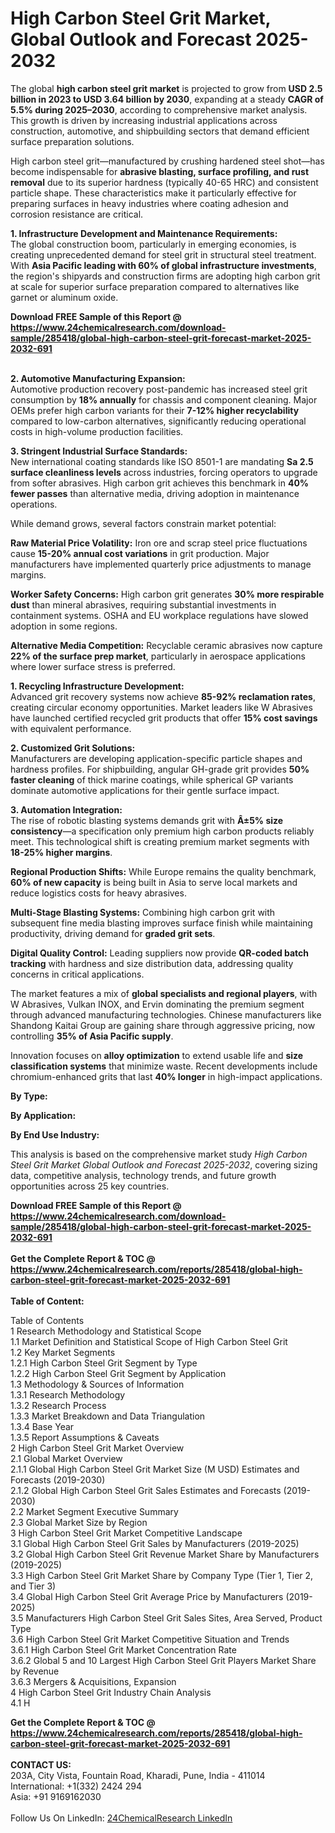<h1>High Carbon Steel Grit Market, Global Outlook and Forecast 2025-2032</h1><p>The global <strong>high carbon steel grit market</strong> is projected to grow from <strong>USD 2.5 billion in 2023 to USD 3.64 billion by 2030</strong>, expanding at a steady <strong>CAGR of 5.5% during 2025–2030</strong>, according to comprehensive market analysis. This growth is driven by increasing industrial applications across construction, automotive, and shipbuilding sectors that demand efficient surface preparation solutions.</p><p>High carbon steel grit—manufactured by crushing hardened steel shot—has become indispensable for <strong>abrasive blasting, surface profiling, and rust removal</strong> due to its superior hardness (typically 40-65 HRC) and consistent particle shape. These characteristics make it particularly effective for preparing surfaces in heavy industries where coating adhesion and corrosion resistance are critical.</p><p><strong>1. Infrastructure Development and Maintenance Requirements:</strong><br>
The global construction boom, particularly in emerging economies, is creating unprecedented demand for steel grit in structural steel treatment. With <strong>Asia Pacific leading with 60% of global infrastructure investments</strong>, the region's shipyards and construction firms are adopting high carbon grit at scale for superior surface preparation compared to alternatives like garnet or aluminum oxide.</p><div><b>Download FREE Sample of this Report @ 
            <a href="https://www.24chemicalresearch.com/download-sample/285418/global-high-carbon-steel-grit-forecast-market-2025-2032-691">
            https://www.24chemicalresearch.com/download-sample/285418/global-high-carbon-steel-grit-forecast-market-2025-2032-691</a></b></div><br><p><strong>2. Automotive Manufacturing Expansion:</strong><br>
Automotive production recovery post-pandemic has increased steel grit consumption by <strong>18% annually</strong> for chassis and component cleaning. Major OEMs prefer high carbon variants for their <strong>7-12% higher recyclability</strong> compared to low-carbon alternatives, significantly reducing operational costs in high-volume production facilities.</p><p><strong>3. Stringent Industrial Surface Standards:</strong><br>
New international coating standards like ISO 8501-1 are mandating <strong>Sa 2.5 surface cleanliness levels</strong> across industries, forcing operators to upgrade from softer abrasives. High carbon grit achieves this benchmark in <strong>40% fewer passes</strong> than alternative media, driving adoption in maintenance operations.</p><p>While demand grows, several factors constrain market potential:</p><p><strong>Raw Material Price Volatility:</strong> Iron ore and scrap steel price fluctuations cause <strong>15-20% annual cost variations</strong> in grit production. Major manufacturers have implemented quarterly price adjustments to manage margins.</p><p><strong>Worker Safety Concerns:</strong> High carbon grit generates <strong>30% more respirable dust</strong> than mineral abrasives, requiring substantial investments in containment systems. OSHA and EU workplace regulations have slowed adoption in some regions.</p><p><strong>Alternative Media Competition:</strong> Recyclable ceramic abrasives now capture <strong>22% of the surface prep market</strong>, particularly in aerospace applications where lower surface stress is preferred.</p><p><strong>1. Recycling Infrastructure Development:</strong><br>
Advanced grit recovery systems now achieve <strong>85-92% reclamation rates</strong>, creating circular economy opportunities. Market leaders like W Abrasives have launched certified recycled grit products that offer <strong>15% cost savings</strong> with equivalent performance.</p><p><strong>2. Customized Grit Solutions:</strong><br>
Manufacturers are developing application-specific particle shapes and hardness profiles. For shipbuilding, angular GH-grade grit provides <strong>50% faster cleaning</strong> of thick marine coatings, while spherical GP variants dominate automotive applications for their gentle surface impact.</p><p><strong>3. Automation Integration:</strong><br>
The rise of robotic blasting systems demands grit with <strong>Â±5% size consistency</strong>—a specification only premium high carbon products reliably meet. This technological shift is creating premium market segments with <strong>18-25% higher margins</strong>.</p><p><strong>Regional Production Shifts:</strong> While Europe remains the quality benchmark, <strong>60% of new capacity</strong> is being built in Asia to serve local markets and reduce logistics costs for heavy abrasives.</p><p><strong>Multi-Stage Blasting Systems:</strong> Combining high carbon grit with subsequent fine media blasting improves surface finish while maintaining productivity, driving demand for <strong>graded grit sets</strong>.</p><p><strong>Digital Quality Control:</strong> Leading suppliers now provide <strong>QR-coded batch tracking</strong> with hardness and size distribution data, addressing quality concerns in critical applications.</p><p>The market features a mix of <strong>global specialists and regional players</strong>, with W Abrasives, Vulkan INOX, and Ervin dominating the premium segment through advanced manufacturing technologies. Chinese manufacturers like Shandong Kaitai Group are gaining share through aggressive pricing, now controlling <strong>35% of Asia Pacific supply</strong>.</p><p>Innovation focuses on <strong>alloy optimization</strong> to extend usable life and <strong>size classification systems</strong> that minimize waste. Recent developments include chromium-enhanced grits that last <strong>40% longer</strong> in high-impact applications.</p><p><strong>By Type:</strong></p><p><strong>By Application:</strong></p><p><strong>By End Use Industry:</strong></p><p>This analysis is based on the comprehensive market study <em>High Carbon Steel Grit Market Global Outlook and Forecast 2025-2032</em>, covering sizing data, competitive analysis, technology trends, and future growth opportunities across 25 key countries.</p><div><b>Download FREE Sample of this Report @ 
            <a href="https://www.24chemicalresearch.com/download-sample/285418/global-high-carbon-steel-grit-forecast-market-2025-2032-691">
            https://www.24chemicalresearch.com/download-sample/285418/global-high-carbon-steel-grit-forecast-market-2025-2032-691</a></b></div><br><div><b>Get the Complete Report & TOC @ 
            <a href="https://www.24chemicalresearch.com/reports/285418/global-high-carbon-steel-grit-forecast-market-2025-2032-691">
            https://www.24chemicalresearch.com/reports/285418/global-high-carbon-steel-grit-forecast-market-2025-2032-691</a></b></div><br>
            <b>Table of Content:</b><p>Table of Contents<br />
1 Research Methodology and Statistical Scope<br />
1.1 Market Definition and Statistical Scope of High Carbon Steel Grit<br />
1.2 Key Market Segments<br />
1.2.1 High Carbon Steel Grit Segment by Type<br />
1.2.2 High Carbon Steel Grit Segment by Application<br />
1.3 Methodology & Sources of Information<br />
1.3.1 Research Methodology<br />
1.3.2 Research Process<br />
1.3.3 Market Breakdown and Data Triangulation<br />
1.3.4 Base Year<br />
1.3.5 Report Assumptions & Caveats<br />
2 High Carbon Steel Grit Market Overview<br />
2.1 Global Market Overview<br />
2.1.1 Global High Carbon Steel Grit Market Size (M USD) Estimates and Forecasts (2019-2030)<br />
2.1.2 Global High Carbon Steel Grit Sales Estimates and Forecasts (2019-2030)<br />
2.2 Market Segment Executive Summary<br />
2.3 Global Market Size by Region<br />
3 High Carbon Steel Grit Market Competitive Landscape<br />
3.1 Global High Carbon Steel Grit Sales by Manufacturers (2019-2025)<br />
3.2 Global High Carbon Steel Grit Revenue Market Share by Manufacturers (2019-2025)<br />
3.3 High Carbon Steel Grit Market Share by Company Type (Tier 1, Tier 2, and Tier 3)<br />
3.4 Global High Carbon Steel Grit Average Price by Manufacturers (2019-2025)<br />
3.5 Manufacturers High Carbon Steel Grit Sales Sites, Area Served, Product Type<br />
3.6 High Carbon Steel Grit Market Competitive Situation and Trends<br />
3.6.1 High Carbon Steel Grit Market Concentration Rate<br />
3.6.2 Global 5 and 10 Largest High Carbon Steel Grit Players Market Share by Revenue<br />
3.6.3 Mergers & Acquisitions, Expansion<br />
4 High Carbon Steel Grit Industry Chain Analysis<br />
4.1 H</p><div><b>Get the Complete Report & TOC @ 
            <a href="https://www.24chemicalresearch.com/reports/285418/global-high-carbon-steel-grit-forecast-market-2025-2032-691">
            https://www.24chemicalresearch.com/reports/285418/global-high-carbon-steel-grit-forecast-market-2025-2032-691</a></b></div><br><b>CONTACT US:</b><br>
            203A, City Vista, Fountain Road, Kharadi, Pune, India - 411014<br>
            International: +1(332) 2424 294<br>
            Asia: +91 9169162030 <br><br>
            Follow Us On LinkedIn: <a href="https://www.linkedin.com/company/24chemicalresearch/">24ChemicalResearch LinkedIn</a>